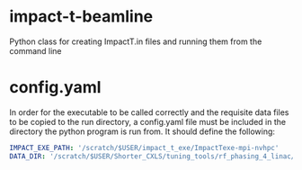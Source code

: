 # impact-t-beamline
Python class for creating ImpactT.in files and running them from the command line

# config.yaml

In order for the executable to be called correctly and the requisite data files to be copied to the run directory, a config.yaml file must be included in the directory the python program is run from. It should define the following:

```yaml
IMPACT_EXE_PATH: '/scratch/$USER/impact_t_exe/ImpactTexe-mpi-nvhpc'
DATA_DIR: '/scratch/$USER/Shorter_CXLS/tuning_tools/rf_phasing_4_linac/CXLS_impact_files'
```


